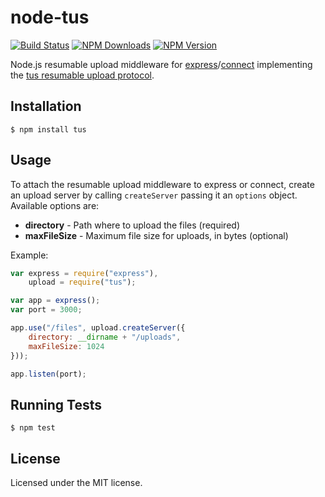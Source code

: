 # node-tus

[![Build Status](https://travis-ci.org/niklasvh/node-tus.png)](https://travis-ci.org/niklasvh/node-tus)
[![NPM Downloads](https://img.shields.io/npm/dm/tus.svg)](https://www.npmjs.org/package/tus)
[![NPM Version](https://img.shields.io/npm/v/tus.svg)](https://www.npmjs.org/package/tus)

Node.js resumable upload middleware for [express](http://expressjs.com/)/[connect](https://github.com/senchalabs/connect) implementing the [tus resumable upload protocol](http://tus.io/protocols/resumable-upload.html).

## Installation

    $ npm install tus

## Usage

To attach the resumable upload middleware to express or connect, create an upload server by calling `createServer` passing it an `options` object. Available options are:

 - **directory** - Path where to upload the files (required)
 - **maxFileSize** - Maximum file size for uploads, in bytes (optional)
 
Example:

```js
var express = require("express"),
    upload = require("tus");

var app = express();
var port = 3000;

app.use("/files", upload.createServer({
    directory: __dirname + "/uploads",
    maxFileSize: 1024
}));

app.listen(port);
```

## Running Tests

    $ npm test

## License

Licensed under the MIT license.
